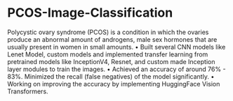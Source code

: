 # PCOS-Image-Classification
Polycystic ovary syndrome (PCOS) is a condition in which the ovaries produce an abnormal amount of androgens, male sex hormones that are usually present in women in small amounts. 
• Built several CNN models like Lenet Model, custom models and implemented transfer learning from pretrained models
like InceptionV4, Resnet, and custom made Inception layer modules to train the images.
• Achieved an accuracy of around 76% - 83%. Minimized the recall (false negatives) of the model significantly.
• Working on improving the accuracy by implementing HuggingFace Vision Transformers.
